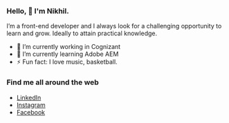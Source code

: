 ### Hello, 👋 I'm Nikhil.

I’m a front-end developer and I always look for a challenging opportunity to learn and grow. Ideally to attain practical knowledge.

* 🔭 I’m currently working in Cognizant
* 🌱 I’m currently learning Adobe AEM
* ⚡ Fun fact: I love music, basketball.

### Find me all around the web

* [LinkedIn](https://www.linkedin.com/in/nikhil-dasari-35645320a/)
* [Instagram](https://www.instagram.com/d.n.i.k.h.i.l/)
* [Facebook](https://www.facebook.com/danielnikhil10)


